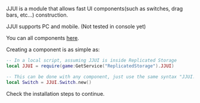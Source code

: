 JJUI is a module that allows fast UI components(such as switches, drag bars, etc...) construction.

JJUI supports PC and mobile. (Not tested in console yet)

You can all components [here](api/button.md).

Creating a component is as simple as:
```lua
-- In a local script, assuming JJUI is inside Replicated Storage
local JJUI = require(game:GetService("ReplicatedStorage").JJUI)

-- This can be done with any component, just use the same syntax "JJUI.ComponentName"
local Switch = JJUI.Switch.new()
```

Check the installation steps to continue.